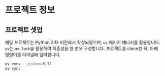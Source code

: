 # 프로젝트 정보

## 프로젝트 셋업
해당 프로젝트는 Python 3.12 버전에서 작성되었으며, `uv` 패키지 매니저를 활용합니다.
`uv`는 `uv.lock`을 활용하여 의존성을 한 번에 구성합니다.
프로젝트를 clone한 뒤, 아래 명령어를 터미널에 입력합니다.
```bash
uv venv --python=3.12
uv sync
```

